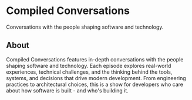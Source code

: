 # Compiled Conversations

Conversations with the people shaping software and technology.

## About

Compiled Conversations features in-depth conversations with the people shaping software and technology.
Each episode explores real-world experiences, technical challenges, and the thinking behind the tools, systems, and decisions that drive modern development.
From engineering practices to architectural choices, this is a show for developers who care about how software is built - and who's building it.
